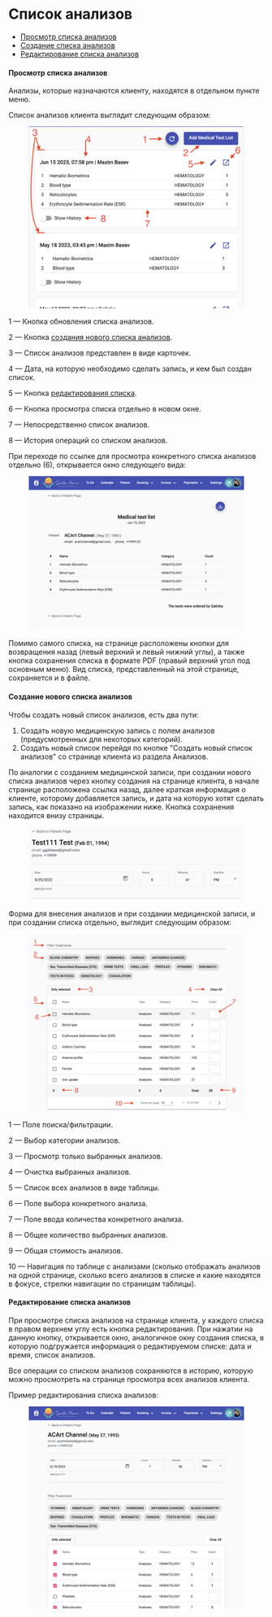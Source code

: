 # Список анализов

* [Просмотр списка анализов](spisok-analizov.md#prosmotr-spiska-analizov)
* [Создание списка анализов](spisok-analizov.md#sozdanie-novogo-spiska-analizov)
* [Редактирование списка анализов](spisok-analizov.md#redaktirovanie-spiska-analizov)

#### Просмотр списка анализов

Анализы, которые назначаются клиенту, находятся в отдельном пункте меню.

Список анализов клиента выглядит следующим образом:

<figure><img src="../../../../.gitbook/assets/Screenshot 2023-05-25 at 16.58.54 (1).png" alt=""><figcaption></figcaption></figure>

1 — Кнопка обновления списка анализов.

2 — Кнопка [создания нового списка анализов](spisok-analizov.md#sozdanie-novogo-spiska-analizov).

3 — Список анализов представлен в виде карточек.

4 — Дата, на которую необходимо сделать запись, и кем был создан список.

5 — Кнопка [редактирования списка](spisok-analizov.md#redaktirovanie-spiska-analizov).

6 — Кнопка просмотра списка отдельно в новом окне.

7 — Непосредственно список анализов.

8 — История операций со списком анализов.

При переходе по ссылке для просмотра конкретного списка анализов отдельно (6), открывается окно следующего вида:

<figure><img src="../../../../.gitbook/assets/Screenshot 2023-05-25 at 17.13.13.png" alt=""><figcaption></figcaption></figure>

Помимо самого списка, на странице расположены кнопки для возвращения назад (левый верхний и левый нижний углы), а также кнопка сохранения списка в формате PDF (правый верхний угол под основным меню). Вид списка, представленный на этой странице, сохраняется и в файле.

#### Создание нового списка анализов

Чтобы создать новый список анализов, есть два пути:

1. Создать новую медицинскую запись с полем анализов (предусмотренных для некоторых категорий).
2. Создать новый список перейдя по кнопке "Создать новый список анализов" со странице клиента из раздела Анализов.

По аналогии с созданием медицинской записи, при создании нового списка анализов через кнопку создания на странице клиента, в начале странице расположена ссылка назад, далее краткая информация о клиенте, которому добавляется запись, и дата на которую хотят сделать запись, как показано на изображении ниже. Кнопка сохранения находится внизу страницы.

<figure><img src="../../../../.gitbook/assets/Screenshot 2023-05-25 at 17.41.42.png" alt=""><figcaption></figcaption></figure>

Форма для внесения анализов и при создании медицинской записи, и при создании списка отдельно, выглядит следующим образом:

<figure><img src="../../../../.gitbook/assets/Screenshot 2023-05-25 at 17.20.09.png" alt=""><figcaption></figcaption></figure>

1 — Поле поиска/фильтрации.

2 — Выбор категории анализов.

3 — Просмотр только выбранных анализов.

4 — Очистка выбранных анализов.

5 — Список всех анализов в виде таблицы.

6 — Поле выбора конкретного анализа.

7 — Поле ввода количества конкретного анализа.

8 — Общее количество выбранных анализов.

9 — Общая стоимость анализов.

10 — Навигация по таблице с анализами (сколько отображать анализов на одной странице, сколько всего анализов в списке и какие находятся в фокусе, стрелки навигации по страницам таблицы).

#### Редактирование списка анализов

При просмотре списка анализов на странице клиента, у каждого списка в правом верхнем углу есть кнопка редактирования. При нажатии на данную кнопку, открывается окно, аналогичное окну создания списка, в которую подгружается информация о редактируемом списке: дата и время, список анализов.&#x20;

Все операции со списком анализов сохраняются в историю, которую можно просмотреть на странице просмотра всех анализов клиента.

Пример редактирования списка анализов:

<figure><img src="../../../../.gitbook/assets/Screenshot 2023-05-25 at 19.35.50.png" alt=""><figcaption></figcaption></figure>
